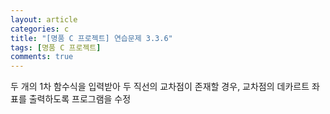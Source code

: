 ```yaml
---
layout: article
categories: c
title: "[명품 C 프로젝트] 연습문제 3.3.6"
tags: [명품 C 프로젝트]
comments: true
---
```


두 개의 1차 함수식을 입력받아 두 직선의 교차점이 존재할 경우, 교차점의 데카르트 좌표를 출력하도록 프로그램을 수정

<script src="https://gist.github.com/junne47/903a3e492c5c9da756c80592117eab67.js"></script>

